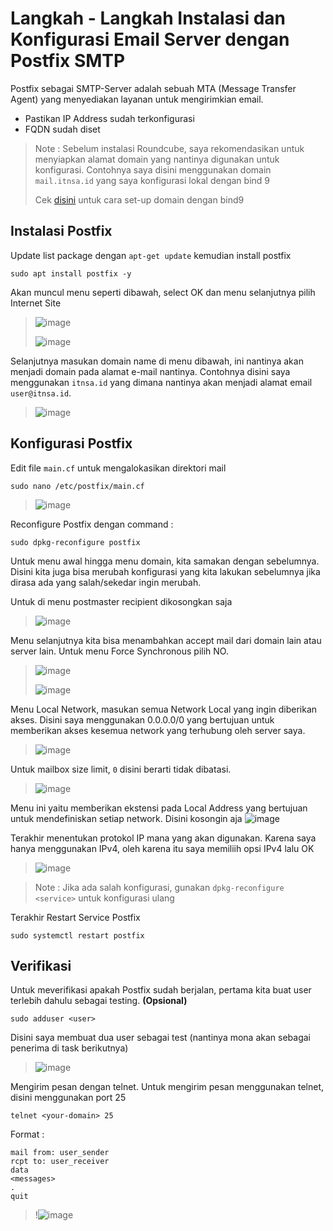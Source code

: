 # Langkah - Langkah Instalasi dan Konfigurasi Email Server dengan Postfix SMTP
Postfix sebagai SMTP-Server adalah sebuah MTA (Message Transfer Agent) yang menyediakan layanan untuk mengirimkian email.

- Pastikan IP Address sudah terkonfigurasi
- FQDN sudah diset
  
> Note : Sebelum instalasi Roundcube, saya rekomendasikan untuk menyiapkan alamat domain yang nantinya digunakan untuk konfigurasi. Contohnya saya disini menggunakan domain `mail.itnsa.id` yang saya konfigurasi lokal dengan bind 9
>
> Cek [disini](https://github.com/diotriandika/learn-networking/blob/6a6cfd1a5342b826d3e62469d0584ba5e9f5d1d5/Basic%20Configuration%20Linux/Assesmen%20Sistem%20Jaringan%20XI/DNS-Server.md) untuk cara set-up domain dengan bind9

## Instalasi Postfix
Update list package dengan `apt-get update` kemudian install postfix
```
sudo apt install postfix -y
```
Akan muncul menu seperti dibawah, select OK dan menu selanjutnya pilih Internet Site
> ![image](https://github.com/diotriandika/lnearher-public-repository/assets/109568349/3e390e38-7831-4ac2-b062-cd7d626cf8a4)
>
> ![image](https://github.com/diotriandika/learn-networking/assets/109568349/5d8d2fe2-cfef-4ce4-a5c3-ef457f012d47)

Selanjutnya masukan domain name di menu dibawah, ini nantinya akan menjadi domain pada alamat e-mail nantinya. Contohnya disini saya menggunakan `itnsa.id` yang dimana nantinya akan menjadi alamat email `user@itnsa.id`.
> ![image](https://github.com/diotriandika/learn-networking/assets/109568349/e7545256-b924-4042-a6b6-ed22b6981dd0)

## Konfigurasi Postfix
Edit file `main.cf` untuk mengalokasikan direktori mail
```
sudo nano /etc/postfix/main.cf
```
> ![image](https://github.com/diotriandika/learn-networking/assets/109568349/3ae25d5c-0ff5-471b-b827-de84a592f118)

Reconfigure Postfix dengan command :
```
sudo dpkg-reconfigure postfix
```
Untuk menu awal hingga menu domain, kita samakan dengan sebelumnya. Disini kita juga bisa merubah konfigurasi yang kita lakukan sebelumnya jika dirasa ada yang salah/sekedar ingin merubah.

Untuk di menu postmaster recipient dikosongkan saja
> ![image](https://github.com/diotriandika/learn-networking/assets/109568349/a8eab652-505b-4308-b14c-bafc48ebcb29)

Menu selanjutnya kita bisa menambahkan accept mail dari domain lain atau server lain. Untuk menu Force Synchronous pilih NO.
> ![image](https://github.com/diotriandika/learn-networking/assets/109568349/03948aab-2b96-451c-9685-4767e24ef51a)
>
> ![image](https://github.com/diotriandika/learn-networking/assets/109568349/52c961e1-0779-40cf-972d-c00db65ba51c)

Menu Local Network, masukan semua Network Local yang ingin diberikan akses. Disini saya menggunakan 0.0.0.0/0 yang bertujuan untuk memberikan akses kesemua network yang terhubung oleh server saya.
> ![image](https://github.com/diotriandika/learn-networking/assets/109568349/e64eab8d-3027-4d66-a304-4826a2c3f3fd)

Untuk mailbox size limit, `0` disini berarti tidak dibatasi.
> ![image](https://github.com/diotriandika/learn-networking/assets/109568349/1fa27acc-39a6-4711-b0c5-f4df65c7cd4d)

Menu ini yaitu memberikan ekstensi pada Local Address yang bertujuan untuk mendefiniskan setiap network. Disini kosongin aja
![image](https://github.com/diotriandika/learn-networking/assets/109568349/c4d28277-29f0-4c67-b147-fdca56244186)

Terakhir menentukan protokol IP mana yang akan digunakan. Karena saya hanya menggunakan IPv4, oleh karena itu saya memiliih opsi IPv4 lalu OK
> ![image](https://github.com/diotriandika/learn-networking/assets/109568349/3eac23b9-892c-4d6d-8ce8-ac4f9d77b1fa)

> Note : Jika ada salah konfigurasi, gunakan `dpkg-reconfigure <service>` untuk konfigurasi ulang

Terakhir Restart Service Postfix
```
sudo systemctl restart postfix
```

## Verifikasi
Untuk meverifikasi apakah Postfix sudah berjalan, pertama kita buat user terlebih dahulu sebagai testing. **(Opsional)**
```
sudo adduser <user>
```
Disini saya membuat dua user sebagai test (nantinya mona akan sebagai penerima di task berikutnya)
> ![image](https://github.com/diotriandika/learn-networking/assets/109568349/e1266c47-757c-4327-a509-2019078a8614)

Mengirim pesan dengan telnet. Untuk mengirim pesan menggunakan telnet, disini menggunakan port 25
```
telnet <your-domain> 25
```
Format :
```
mail from: user_sender
rcpt to: user_receiver
data
<messages>
.
quit
```
> !![image](https://github.com/diotriandika/learn-networking/assets/109568349/c0201933-5810-49cd-84e2-05ddedaca463)

